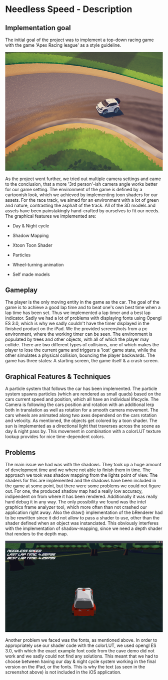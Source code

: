 # Needless Speed - Description

## Implementation goal

The initial goal of the project was to implement a top-down racing game with the game 'Apex Racing league' as a style guideline. 

![img](img.png)

As the project went further, we tried out multiple camera settings and came to the conclusion, that a more '3rd person'-ish camera angle works better for our game setting. The environment of the game is defined by a cartoonish look, which we achieved by implementing toon shaders for our assets. For the race track, we aimed for an environment with a lot of green and nature, contrasting the asphalt of the track. All of the 3D models and assets have been painstakingly hand-crafted by ourselves to fit our needs. 
The graphical features we implemented are:

*   Day & Night cycle
    
*   Shadow Mapping
    
*   Xtoon Toon Shader
    
*   Particles
    
*   Wheel-turning animation
    
*   Self made models

## Gameplay

The player is the only moving entity in the game as the car. The goal of the game is to achieve a good lap time and to beat one's own best time when a lap time has been set. Thus we implemented a lap timer and a best lap indicator. Sadly we had a lot of problems with displaying fonts using Opengl ES 3.0, which is why we sadly couldn't have the timer displayed in the finished product on the iPad. We the provided screenshots from a pc environment, where the working timer can be seen. The environment is populated by trees and other objects, with all of which the player may collide. There are two different types of collisions, one of which makes the player to lose the current game and triggers a 'lost' game state, while the other simulates a physical collision, bouncing the player backwards. The game has three states: A starting screen, the game itself & a crash screen.

## Graphical Features & Techniques

A particle system that follows the car has been implemented. The particle system spawns particles (which are rendered as small quads) based on the cars current speed and position, which all have an individual lifecycle. The Camera is following the cars position and rotation with an additional lerp both in translation as well as rotation for a smooth camera movement. The cars wheels are animated along two axes dependend on the cars rotation and velocity. As mentioned, the objects get colored by a toon shader. The sun is implemented as a directional light that traverses across the scene as day & night pass by. This movement in combination with a colorLUT texture lookup provides for nice time-dependent colors.

## Problems

The main issue we had was with the shadows. They took up a huge amount of development time and we where not able to finish them in time. The approach we took was shadow mapping from the lights point of view. The shaders for this are implemented and the shadows have been included in the game at some point, but there were some problems we could not figure out. For one, the produced shadow map had a really low accuracy, indipendent on from where it has been rendered. Additionally it was really hard debug it in any way. The only possibility we found was the intel graphics frame analyzer tool, which more often than not crashed our application right away. Also the draw() implementation of the bRenderer had to be rewritten since it did not allow to pass a shader to use, other than the shader defined when an object was instanciated. This obviously interferes with the implementation of shadow-mapping, since we need a depth shader that renders to the depth map. 

![img1](img1.png)

Another problem we faced was the fonts, as mentioned above. In order to appropriately use our shader code with the colorLUT, we used opengl ES 3.0, with which the exact example font code from the cave demo did not work and we sadly could not find any solutions. This meant that we had to choose between having our day & night cycle system working in the final version on the iPad, or the fonts. This is why the text (as seen in the screenshot above) is not included in the iOS application. 

